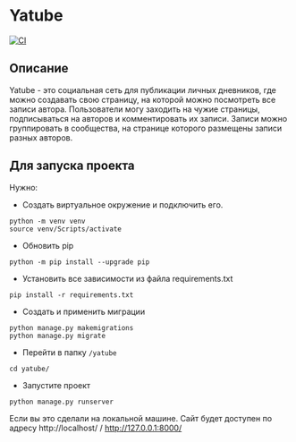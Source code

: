 # Yatube

[![CI](https://github.com/yandex-praktikum/hw05_final/actions/workflows/python-app.yml/badge.svg?branch=master)](https://github.com/yandex-praktikum/hw05_final/actions/workflows/python-app.yml)
## Описание
Yatube - это социальная сеть для публикации личных дневников, где можно создавать свою страницу, на которой можно посмотреть все записи автора. Пользователи могу заходить на чужие страницы, подписываться на авторов и комментировать их записи. Записи можно группировать в сообщества, на странице которого размещены записи разных авторов. 
## Для запуска проекта
Нужно:  
- Создать виртуальное окружение и подключить его.
```
python -m venv venv
source venv/Scripts/activate
```
- Обновить pip
```
python -m pip install --upgrade pip
```
- Установить все зависимости из файла requirements.txt
```
pip install -r requirements.txt
```
- Создать и применить миграции 
```
python manage.py makemigrations
python manage.py migrate
```
- Перейти в папку ```/yatube```
```
cd yatube/
```
- Запустите проект
```
python manage.py runserver
```
Если вы это сделали на локальной машине. Сайт будет доступен по адресу http://localhost/ / http://127.0.0.1:8000/
